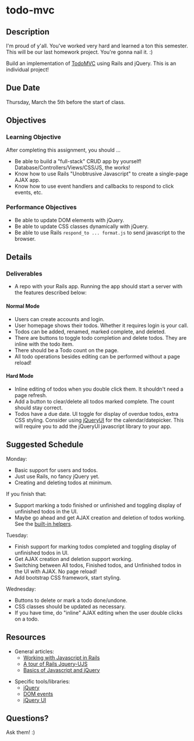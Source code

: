 # todo-mvc

## Description

I'm proud of y'all. You've worked very hard and
learned a ton this semester. This will be our
last homework project. You're gonna nail it. :)

Build an implementation of [TodoMVC][todomvc]
using Rails and jQuery. This is an individual
project!

[todomvc]: http://todomvc.com/

## Due Date

Thursday, March the 5th before the start of class.

## Objectives

### Learning Objective

After completing this assignment, you should ...

* Be able to build a "full-stack" CRUD app by yourself!
  Database/Controllers/Views/CSS/JS, the works!
* Know how to use Rails "Unobtrusive Javascript" to create a single-page AJAX app.
* Know how to use event handlers and callbacks to respond to click events, etc.

### Performance Objectives
* Be able to update DOM elements with jQuery.
* Be able to update CSS classes dynamically with jQuery.
* Be able to use Rails `respond_to ... format.js` to send javascript to the browser.

## Details

### Deliverables

* A repo with your Rails app.
  Running the app should start a server with
  the features described below:

#### Normal Mode

* Users can create accounts and login.
* User homepage shows their todos.
  Whether it requires login is your call.
* Todos can be added, renamed, marked complete,
  and deleted.
* There are buttons to toggle todo completion
  and delete todos. They are inline with the
  todo item.
* There should be a Todo count on the page.
* All todo operations besides editing can be
  performed without a page reload!

#### Hard Mode
* Inline editing of todos when you double
  click them. It shouldn't need a page refresh.
* Add a button to clear/delete all todos
  marked complete. The count should stay correct.
* Todos have a due date. UI toggle for display
  of overdue todos, extra CSS styling.
  Consider using [jQueryUI][jquery-ui] for the
  calendar/datepicker. This will require you
  to add the jQueryUI javascript library to
  your app.

## Suggested Schedule

Monday:
* Basic support for users and todos.
* Just use Rails, no fancy jQuery yet.
* Creating and deleting todos at minimum.

If you finish that:
* Support marking a todo finished or
  unfinished and toggling display of
  unfinished todos in the UI.
* Maybe go ahead and get AJAX creation
  and deletion of todos working.
  See the [built-in helpers][helpers].

Tuesday:
* Finish support for marking todos completed
  and toggling display of unfinished todos in UI.
* Get AJAX creation and deletion support working.
* Switching between All todos, Finished todos,
  and Unfinished todos in the UI with AJAX.
  No page reload!
* Add bootstrap CSS framework, start styling.

Wednesday:
* Buttons to delete or mark a todo done/undone.
* CSS classes should be updated as necessary.
* If you have time, do "inline" AJAX editing
  when the user double clicks on a todo.

## Resources

* General articles:
  * [Working with Javascript in Rails][rails-js]
  * [A tour of Rails Jquery-UJS][ujs-tour]
  * [Basics of Javascript and jQuery][js-fundamentals]

[rails-js]: http://edgeguides.rubyonrails.org/working_with_javascript_in_rails.html
[ujs-tour]: https://robots.thoughtbot.com/a-tour-of-rails-jquery-ujs
[js-fundamentals]: http://jqfundamentals.com/

* Specific tools/libraries:
  * [jQuery][jquery]
  * [DOM events][events]
  * [jQuery UI][jquery-ui]

[jquery]: http://api.jquery.com
[events]: http://www.w3schools.com/jsref/dom_obj_event.asp
[jquery-ui]: http://jqueryui.com/
[helpers]: http://edgeguides.rubyonrails.org/working_with_javascript_in_rails.html#built-in-helpers

## Questions?

Ask them! :)
